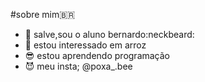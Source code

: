 #sobre mim:brazil:
- :moyai: salve,sou o aluno bernardo:neckbeard:
- :star_struck: estou interessado em arroz
- :sunglasses: estou aprendendo programação
- :smiling_imp:  meu insta; @poxa_.bee
